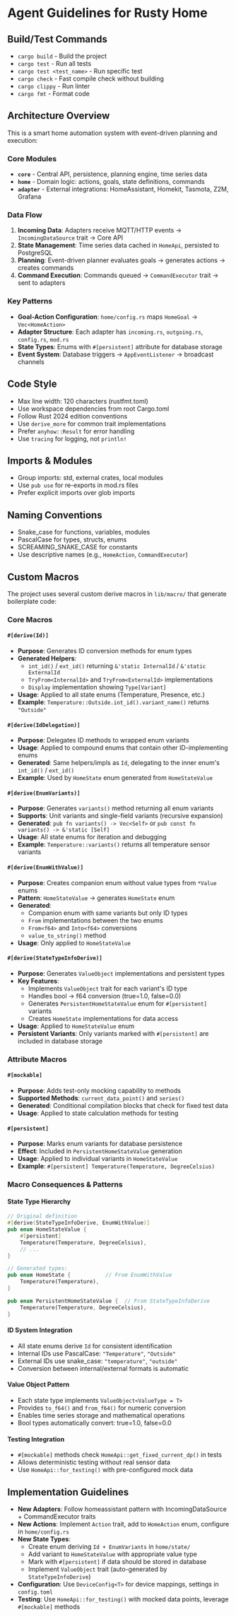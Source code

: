 # Agent Guidelines for Rusty Home

## Build/Test Commands

- `cargo build` - Build the project
- `cargo test` - Run all tests
- `cargo test <test_name>` - Run specific test
- `cargo check` - Fast compile check without building
- `cargo clippy` - Run linter
- `cargo fmt` - Format code

## Architecture Overview

This is a smart home automation system with event-driven planning and execution:

### Core Modules

- **`core`** - Central API, persistence, planning engine, time series data
- **`home`** - Domain logic: actions, goals, state definitions, commands
- **`adapter`** - External integrations: HomeAssistant, Homekit, Tasmota, Z2M, Grafana

### Data Flow

1. **Incoming Data**: Adapters receive MQTT/HTTP events → `IncomingDataSource` trait → Core API
2. **State Management**: Time series data cached in `HomeApi`, persisted to PostgreSQL
3. **Planning**: Event-driven planner evaluates goals → generates actions → creates commands
4. **Command Execution**: Commands queued → `CommandExecutor` trait → sent to adapters

### Key Patterns

- **Goal-Action Configuration**: `home/config.rs` maps `HomeGoal` → `Vec<HomeAction>`
- **Adapter Structure**: Each adapter has `incoming.rs`, `outgoing.rs`, `config.rs`, `mod.rs`
- **State Types**: Enums with `#[persistent]` attribute for database storage
- **Event System**: Database triggers → `AppEventListener` → broadcast channels

## Code Style

- Max line width: 120 characters (rustfmt.toml)
- Use workspace dependencies from root Cargo.toml
- Follow Rust 2024 edition conventions
- Use `derive_more` for common trait implementations
- Prefer `anyhow::Result` for error handling
- Use `tracing` for logging, not `println!`

## Imports & Modules

- Group imports: std, external crates, local modules
- Use `pub use` for re-exports in mod.rs files
- Prefer explicit imports over glob imports

## Naming Conventions

- Snake_case for functions, variables, modules
- PascalCase for types, structs, enums
- SCREAMING_SNAKE_CASE for constants
- Use descriptive names (e.g., `HomeAction`, `CommandExecutor`)

## Custom Macros

The project uses several custom derive macros in `lib/macro/` that generate boilerplate code:

### Core Macros

#### `#[derive(Id)]`

- **Purpose**: Generates ID conversion methods for enum types
- **Generated Helpers**:
  - `int_id()` / `ext_id()` returning `&'static InternalId` / `&'static ExternalId`
  - `TryFrom<InternalId>` and `TryFrom<ExternalId>` implementations
  - `Display` implementation showing `Type[Variant]`
- **Usage**: Applied to all state enums (Temperature, Presence, etc.)
- **Example**: `Temperature::Outside.int_id().variant_name()` returns `"Outside"`

#### `#[derive(IdDelegation)]`

- **Purpose**: Delegates ID methods to wrapped enum variants
- **Usage**: Applied to compound enums that contain other ID-implementing enums
- **Generated**: Same helpers/impls as `Id`, delegating to the inner enum's `int_id()` / `ext_id()`
- **Example**: Used by `HomeState` enum generated from `HomeStateValue`

#### `#[derive(EnumVariants)]`

- **Purpose**: Generates `variants()` method returning all enum variants
- **Supports**: Unit variants and single-field variants (recursive expansion)
- **Generated**: `pub fn variants() -> Vec<Self>` or `pub const fn variants() -> &'static [Self]`
- **Usage**: All state enums for iteration and debugging
- **Example**: `Temperature::variants()` returns all temperature sensor variants

#### `#[derive(EnumWithValue)]`

- **Purpose**: Creates companion enum without value types from `*Value` enums
- **Pattern**: `HomeStateValue` → generates `HomeState` enum
- **Generated**:
  - Companion enum with same variants but only ID types
  - `From` implementations between the two enums
  - `From<f64>` and `Into<f64>` conversions
  - `value_to_string()` method
- **Usage**: Only applied to `HomeStateValue`

#### `#[derive(StateTypeInfoDerive)]`

- **Purpose**: Generates `ValueObject` implementations and persistent types
- **Key Features**:
  - Implements `ValueObject` trait for each variant's ID type
  - Handles bool → f64 conversion (true=1.0, false=0.0)
  - Generates `PersistentHomeStateValue` enum for `#[persistent]` variants
  - Creates `HomeState` implementations for data access
- **Usage**: Applied to `HomeStateValue` enum
- **Persistent Variants**: Only variants marked with `#[persistent]` are included in database storage

### Attribute Macros

#### `#[mockable]`

- **Purpose**: Adds test-only mocking capability to methods
- **Supported Methods**: `current_data_point()` and `series()`
- **Generated**: Conditional compilation blocks that check for fixed test data
- **Usage**: Applied to state calculation methods for testing

#### `#[persistent]`

- **Purpose**: Marks enum variants for database persistence
- **Effect**: Included in `PersistentHomeStateValue` generation
- **Usage**: Applied to individual variants in `HomeStateValue`
- **Example**: `#[persistent] Temperature(Temperature, DegreeCelsius)`

### Macro Consequences & Patterns

#### State Type Hierarchy

```rust
// Original definition
#[derive(StateTypeInfoDerive, EnumWithValue)]
pub enum HomeStateValue {
    #[persistent]
    Temperature(Temperature, DegreeCelsius),
    // ...
}

// Generated types:
pub enum HomeState {           // From EnumWithValue
    Temperature(Temperature),
}

pub enum PersistentHomeStateValue {  // From StateTypeInfoDerive
    Temperature(Temperature, DegreeCelsius),
}
```

#### ID System Integration

- All state enums derive `Id` for consistent identification
- Internal IDs use PascalCase: `"Temperature"`, `"Outside"`
- External IDs use snake_case: `"temperature"`, `"outside"`
- Conversion between internal/external formats is automatic

#### Value Object Pattern

- Each state type implements `ValueObject<ValueType = T>`
- Provides `to_f64()` and `from_f64()` for numeric conversion
- Enables time series storage and mathematical operations
- Bool types automatically convert: true=1.0, false=0.0

#### Testing Integration

- `#[mockable]` methods check `HomeApi::get_fixed_current_dp()` in tests
- Allows deterministic testing without real sensor data
- Use `HomeApi::for_testing()` with pre-configured mock data

## Implementation Guidelines

- **New Adapters**: Follow homeassistant pattern with IncomingDataSource + CommandExecutor traits
- **New Actions**: Implement `Action` trait, add to `HomeAction` enum, configure in `home/config.rs`
- **New State Types**:
  - Create enum deriving `Id + EnumVariants` in `home/state/`
  - Add variant to `HomeStateValue` with appropriate value type
  - Mark with `#[persistent]` if data should be stored in database
  - Implement `ValueObject` trait (auto-generated by `StateTypeInfoDerive`)
- **Configuration**: Use `DeviceConfig<T>` for device mappings, settings in `config.toml`
- **Testing**: Use `HomeApi::for_testing()` with mocked data points, leverage `#[mockable]` methods
